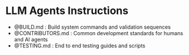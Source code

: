 # LLM Agents Instructions

- @BUILD.md : Build system commands and validation sequences
- @CONTRIBUTORS.md : Common development standards for humans and AI agents
- @TESTING.md : End to end testing guides and scripts
